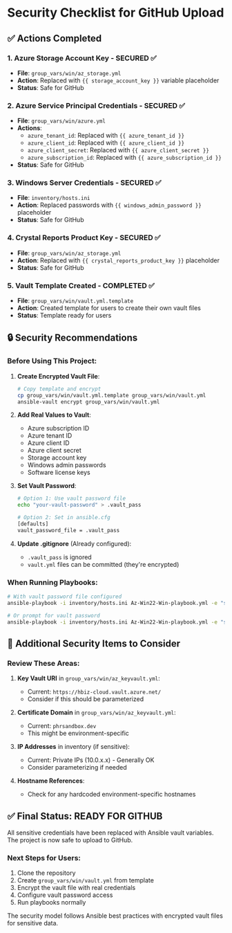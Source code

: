 # Security Checklist for GitHub Upload

## ✅ Actions Completed

### 1. **Azure Storage Account Key** - SECURED ✅
- **File**: `group_vars/win/az_storage.yml`
- **Action**: Replaced with `{{ storage_account_key }}` variable placeholder
- **Status**: Safe for GitHub

### 2. **Azure Service Principal Credentials** - SECURED ✅
- **File**: `group_vars/win/azure.yml`
- **Actions**: 
  - `azure_tenant_id`: Replaced with `{{ azure_tenant_id }}`
  - `azure_client_id`: Replaced with `{{ azure_client_id }}`
  - `azure_client_secret`: Replaced with `{{ azure_client_secret }}`
  - `azure_subscription_id`: Replaced with `{{ azure_subscription_id }}`
- **Status**: Safe for GitHub

### 3. **Windows Server Credentials** - SECURED ✅
- **File**: `inventory/hosts.ini`
- **Action**: Replaced passwords with `{{ windows_admin_password }}` placeholder
- **Status**: Safe for GitHub

### 4. **Crystal Reports Product Key** - SECURED ✅
- **File**: `group_vars/win/az_storage.yml`
- **Action**: Replaced with `{{ crystal_reports_product_key }}` placeholder
- **Status**: Safe for GitHub

### 5. **Vault Template Created** - COMPLETED ✅
- **File**: `group_vars/win/vault.yml.template`
- **Action**: Created template for users to create their own vault files
- **Status**: Template ready for users

## 🔒 Security Recommendations

### Before Using This Project:

1. **Create Encrypted Vault File**:
   ```bash
   # Copy template and encrypt
   cp group_vars/win/vault.yml.template group_vars/win/vault.yml
   ansible-vault encrypt group_vars/win/vault.yml
   ```

2. **Add Real Values to Vault**:
   - Azure subscription ID
   - Azure tenant ID  
   - Azure client ID
   - Azure client secret
   - Storage account key
   - Windows admin passwords
   - Software license keys

3. **Set Vault Password**:
   ```bash
   # Option 1: Use vault password file
   echo "your-vault-password" > .vault_pass
   
   # Option 2: Set in ansible.cfg
   [defaults]
   vault_password_file = .vault_pass
   ```

4. **Update .gitignore** (Already configured):
   - `.vault_pass` is ignored
   - `vault.yml` files can be committed (they're encrypted)

### When Running Playbooks:

```bash
# With vault password file configured
ansible-playbook -i inventory/hosts.ini Az-Win22-Win-playbook.yml -e "server_type=web"

# Or prompt for vault password
ansible-playbook -i inventory/hosts.ini Az-Win22-Win-playbook.yml -e "server_type=web" --ask-vault-pass
```

## 🚨 Additional Security Items to Consider

### Review These Areas:

1. **Key Vault URI** in `group_vars/win/az_keyvault.yml`:
   - Current: `https://hbiz-cloud.vault.azure.net/`
   - Consider if this should be parameterized

2. **Certificate Domain** in `group_vars/win/az_keyvault.yml`:
   - Current: `phrsandbox.dev`
   - This might be environment-specific

3. **IP Addresses** in inventory (if sensitive):
   - Current: Private IPs (10.0.x.x) - Generally OK
   - Consider parameterizing if needed

4. **Hostname References**:
   - Check for any hardcoded environment-specific hostnames

## ✅ Final Status: READY FOR GITHUB

All sensitive credentials have been replaced with Ansible vault variables. The project is now safe to upload to GitHub.

### Next Steps for Users:
1. Clone the repository
2. Create `group_vars/win/vault.yml` from template
3. Encrypt the vault file with real credentials
4. Configure vault password access
5. Run playbooks normally

The security model follows Ansible best practices with encrypted vault files for sensitive data.